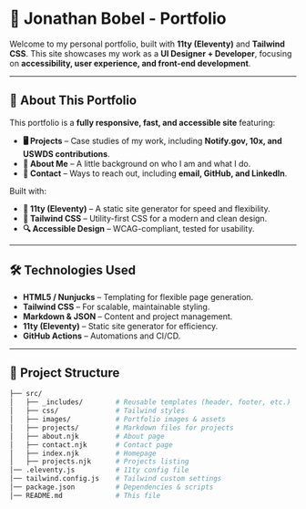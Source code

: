 # 🌟 Jonathan Bobel - Portfolio

Welcome to my personal portfolio, built with **11ty (Eleventy)** and **Tailwind CSS**. This site showcases my work as a **UI Designer + Developer**, focusing on **accessibility, user experience, and front-end development**.

---

## 🚀 About This Portfolio
This portfolio is a **fully responsive, fast, and accessible site** featuring:
- **🖥️ Projects** – Case studies of my work, including **Notify.gov, 10x, and USWDS contributions**.
- **📖 About Me** – A little background on who I am and what I do.
- **📩 Contact** – Ways to reach out, including **email, GitHub, and LinkedIn**.

Built with:
- **📌 11ty (Eleventy)** – A static site generator for speed and flexibility.
- **🎨 Tailwind CSS** – Utility-first CSS for a modern and clean design.
- **🔍 Accessible Design** – WCAG-compliant, tested for usability.

---

## 🛠️ Technologies Used
- **HTML5 / Nunjucks** – Templating for flexible page generation.
- **Tailwind CSS** – For scalable, maintainable styling.
- **Markdown & JSON** – Content and project management.
- **11ty (Eleventy)** – Static site generator for efficiency.
- **GitHub Actions** – Automations and CI/CD.

---

## 📂 Project Structure
```sh
├── src/
│   ├── _includes/        # Reusable templates (header, footer, etc.)
│   ├── css/              # Tailwind styles
│   ├── images/           # Portfolio images & assets
│   ├── projects/         # Markdown files for projects
│   ├── about.njk         # About page
│   ├── contact.njk       # Contact page
│   ├── index.njk         # Homepage
│   ├── projects.njk      # Projects listing
│── .eleventy.js          # 11ty config file
│── tailwind.config.js    # Tailwind custom settings
│── package.json          # Dependencies & scripts
│── README.md             # This file
